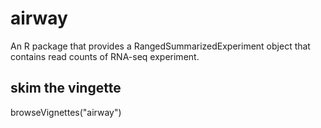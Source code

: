 # airway
An R package that provides a RangedSummarizedExperiment object that contains read counts of RNA-seq experiment.

## skim the vingette
browseVignettes("airway")
